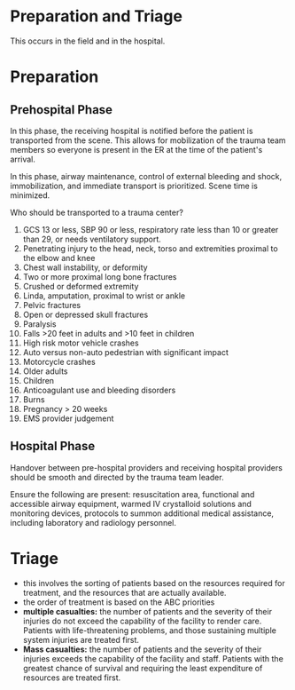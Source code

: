 # Preparation and Triage
This occurs in the field and in the hospital.

# Preparation 
## Prehospital Phase
In this phase, the receiving hospital is notified before the patient is transported from the scene. This allows for mobilization of the trauma team members so everyone is present in the ER at the time of the patient's arrival.

In this phase, airway maintenance, control of external bleeding and shock, immobilization, and immediate transport is prioritized. Scene time is minimized.

Who should be transported to a trauma center?

1. GCS 13 or less, SBP 90 or less, respiratory rate less than 10 or greater than 29, or needs ventilatory support.
2. Penetrating injury to the head, neck, torso and extremities proximal to the elbow and knee
3. Chest wall instability, or deformity
4. Two or more proximal long bone fractures
5. Crushed or deformed extremity
6. Linda, amputation, proximal to wrist or ankle
7. Pelvic fractures
8. Open or depressed skull fractures
9. Paralysis
10. Falls >20 feet in adults and >10 feet in children
11. High risk motor vehicle crashes
12. Auto versus non-auto pedestrian with significant impact
13. Motorcycle crashes
14. Older adults
15. Children
16. Anticoagulant use and bleeding disorders
17. Burns
18. Pregnancy > 20 weeks
19. EMS provider judgement

## Hospital Phase
Handover between pre-hospital providers and receiving hospital providers should be smooth and directed by the trauma team leader.

Ensure the following are present: resuscitation area, functional and accessible airway equipment, warmed IV crystalloid solutions and monitoring devices, protocols to summon additional medical assistance, including laboratory and radiology personnel.

# Triage
- this involves the sorting of patients based on the resources required for treatment, and the resources that are actually available.
- the order of treatment is based on the ABC priorities
- **multiple casualties:** the number of patients and the severity of their injuries do not exceed the capability of the facility to render care. Patients with life-threatening problems, and those  sustaining multiple system injuries are treated first.
- **Mass casualties:** the number of patients and the severity of their injuries exceeds the capability of the facility and staff. Patients with the greatest chance of survival and requiring the least expenditure of resources are treated first.